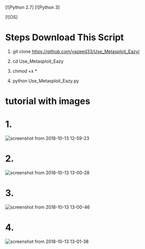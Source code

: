 [![Python 2.7]                [![Python 3]

[![OS]

# Steps Download This Script

1. git clone https://github.com/yazeed33/Use_Metasploit_Eazy/

2. cd Use_Metasploit_Eazy 

3. chmod +x *

4. python Use_Metasploit_Eazy.py

# tutorial with images

# 1.
![screenshot from 2018-10-13 12-59-23](https://user-images.githubusercontent.com/35383814/46904809-d540c780-cef2-11e8-8d34-031f2154038b.png)

# 2.
![screenshot from 2018-10-13 13-00-28](https://user-images.githubusercontent.com/35383814/46904820-04efcf80-cef3-11e8-914f-55b58ff6b7c7.png)

# 3.
![screenshot from 2018-10-13 13-00-46](https://user-images.githubusercontent.com/35383814/46904856-93fce780-cef3-11e8-982e-19528dc6a8ea.png)

# 4.
![screenshot from 2018-10-13 13-01-38](https://user-images.githubusercontent.com/35383814/46904839-54ce9680-cef3-11e8-88dc-0a4ebfa85148.png)
